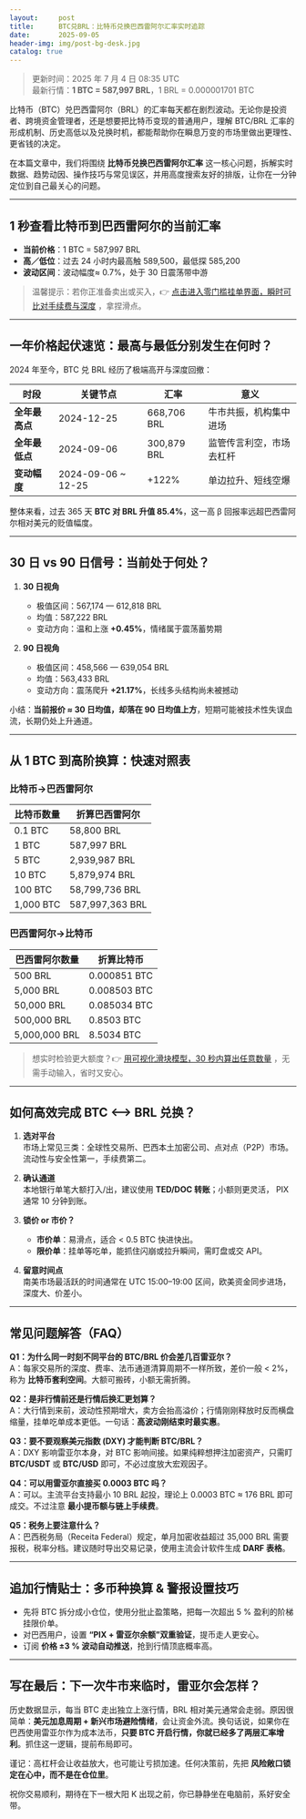 ```yaml
---
layout:     post
title:      BTC兑BRL：比特币兑换巴西雷阿尔汇率实时追踪
date:       2025-09-05
header-img: img/post-bg-desk.jpg
catalog: true
---
```


> 更新时间：2025 年 7 月 4 日 08:35 UTC  
> 最新行情：**1 BTC = 587,997 BRL**，1 BRL = 0.000001701 BTC

比特币（BTC）兑巴西雷阿尔（BRL）的汇率每天都在剧烈波动。无论你是投资者、跨境资金管理者，还是想要把比特币变现的普通用户，理解 BTC/BRL 汇率的形成机制、历史高低以及兑换时机，都能帮助你在瞬息万变的市场里做出更理性、更省钱的决定。

在本篇文章中，我们将围绕 **比特币兑换巴西雷阿尔汇率** 这一核心问题，拆解实时数据、趋势动因、操作技巧与常见误区，并用高度搜索友好的排版，让你在一分钟定位到自己最关心的问题。

---

## 1 秒查看比特币到巴西雷阿尔的当前汇率

- **当前价格**：1 BTC = 587,997 BRL  
- **高／低位**：过去 24 小时内最高触 589,500，最低探 585,200
- **波动区间**：波动幅度≈ 0.7%，处于 30 日震荡带中游

> 温馨提示：若你正准备卖出或买入，👉 [点击进入零门槛挂单界面，瞬时可比对手续费与深度](https://okxdog.com/) ，拿捏滑点。

---

## 一年价格起伏速览：最高与最低分别发生在何时？

2024 年至今，BTC 兑 BRL 经历了极端高开与深度回撤：

| 时段           | 关键节点           | 汇率        | 意义                      |
|----------------|--------------------|-------------|---------------------------|
| **全年最高点** | 2024-12-25         | 668,706 BRL | 牛市共振，机构集中进场    |
| **全年最低点** | 2024-09-06         | 300,879 BRL | 监管传言利空，市场去杠杆  |
| **变动幅度**   | 2024-09-06 ~ 12-25 | +122%       | 单边拉升、短线空爆        |

整体来看，过去 365 天 **BTC 对 BRL 升值 85.4%**，这一高 β 回报率远超巴西雷阿尔相对美元的贬值幅度。

---

## 30 日 vs 90 日信号：当前处于何处？

1. **30 日视角**
   - 极值区间：567,174 — 612,818 BRL  
   - 均值：587,222 BRL  
   - 变动方向：温和上涨 **+0.45%**，情绪属于震荡蓄势期

2. **90 日视角**
   - 极值区间：458,566 — 639,054 BRL  
   - 均值：563,433 BRL  
   - 变动方向：震荡爬升 **+21.17%**，长线多头结构尚未被撼动

小结：**当前报价 ≈ 30 日均值，却落在 90 日均值上方**，短期可能被技术性失误血流，长期仍处上升通道。

---

## 从 1 BTC 到高阶换算：快速对照表

### 比特币→巴西雷阿尔
| 比特币数量 | 折算巴西雷阿尔 |
|-----------|----------------|
| 0.1 BTC   | 58,800 BRL     |
| 1 BTC     | 587,997 BRL    |
| 5 BTC     | 2,939,987 BRL  |
| 10 BTC    | 5,879,974 BRL  |
| 100 BTC   | 58,799,736 BRL |
| 1,000 BTC | 587,997,363 BRL|

### 巴西雷阿尔→比特币
| 巴西雷阿尔数量 | 折算比特币 |
|---------------|------------|
| 500 BRL       | 0.000851 BTC |
| 5,000 BRL     | 0.008503 BTC |
| 50,000 BRL    | 0.085034 BTC |
| 500,000 BRL   | 0.8503 BTC   |
| 5,000,000 BRL | 8.5034 BTC   |

> 想实时检验更大额度？👉 [用可视化滑块模型，30 秒内算出任意数量](https://okxdog.com/) ，无需手动输入，省时又安心。

---

## 如何高效完成 BTC ⟷ BRL 兑换？

1. **选对平台**  
   市场上常见三类：全球性交易所、巴西本土加密公司、点对点（P2P）市场。流动性与安全性第一，手续费第二。

2. **确认通道**  
   本地银行单笔大额打入/出，建议使用 **TED/DOC 转账**；小额则更灵活， PIX 通常 10 分钟到账。

3. **锁价 or 市价？**  
   - **市价单**：易滑点，适合 < 0.5 BTC 快进快出。  
   - **限价单**：挂单等吃单，能抓住闪崩或拉升瞬间，需盯盘或交 API。

4. **留意时间点**  
   南美市场最活跃的时间通常在 UTC 15:00–19:00 区间，欧美资金同步进场，深度大、价差小。

---

## 常见问题解答（FAQ）

**Q1：为什么同一时刻不同平台的 BTC/BRL 价会差几百雷亚尔？**  
A：每家交易所的深度、费率、法币通道清算周期不一样所致，差价一般 < 2%，称为 **比特币套利空间**。大额可搬砖，小额无需折腾。

**Q2：是非行情前还是行情后换汇更划算？**  
A：大行情到来前，波动性预期增大，卖方会抬高溢价；行情刚刚释放时反而横盘缩量，挂单吃单成本更低。一句话：**高波动刚结束时最实惠**。

**Q3：要不要观察美元指数 (DXY) 才能判断 BTC/BRL？**  
A：DXY 影响雷亚尔本身，对 BTC 影响间接。如果纯粹想押注加密资产，只需盯 **BTC/USDT** 或 **BTC/USD** 即可，不必过度放大宏观因子。

**Q4：可以用雷亚尔直接买 0.0003 BTC 吗？**  
A：可以。主流平台支持最小 10 BRL 起投，理论上 0.0003 BTC ≈ 176 BRL 即可成交。不过注意 **最小提币额与链上手续费**。

**Q5：税务上要注意什么？**  
A：巴西税务局（Receita Federal）规定，单月加密收益超过 35,000 BRL 需要报税，税率分档。建议随时导出交易记录，使用主流会计软件生成 **DARF 表格**。

---

## 追加行情贴士：多币种换算 & 警报设置技巧

- 先将 BTC 拆分成小仓位，使用分批止盈策略，把每一次超出 5 % 盈利的阶梯挂限价单。
- 对巴西用户，设置 **“PIX + 雷亚尔余额”双重验证**，提币走人更安心。
- 订阅 **价格 ±3 % 波动自动推送**，抢到行情顶底概率高。

---

## 写在最后：下一次牛市来临时，雷亚尔会怎样？

历史数据显示，每当 BTC 走出独立上涨行情，BRL 相对美元通常会走弱。原因很简单：**美元加息周期 + 新兴市场避险情绪**，会让资金外流。换句话说，如果你在巴西使用雷亚尔作为成本法币，**只要 BTC 开启行情，你就已经多了两层汇率增利**。抓住这一逻辑，提前布局即可。

谨记：高杠杆会让收益放大，也可能让亏损加速。任何决策前，先把 **风险敞口锁定在心中，而不是在仓位里**。

祝你交易顺利，期待在下一根大阳 K 出现之前，你已静静坐在电脑前，系好安全带。